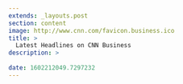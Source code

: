 ```yaml
--- 
extends: _layouts.post 
section: content 
image: http://www.cnn.com/favicon.business.ico 
title: > 
  Latest Headlines on CNN Business 
description: > 
   
date: 1602212049.7297232 
--- 
```

